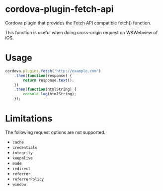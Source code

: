 # cordova-plugin-fetch-api

Cordova plugin that provides the [Fetch API](https://developer.mozilla.org/en-US/docs/Web/API/Fetch_API#Fetch_Interfaces) compatible fetch() function.

This function is useful when doing cross-origin request on WKWebview of iOS.

# Usage

```javascript
cordova.plugins.fetch('http://example.com')
    .then(function(response) {
        return response.text();
    })
    .then(function(htmlString) {
        console.log(htmlString);
    });
```

# Limitations

The following request options are not supported.

- `cache`
- `credentials`
- `integrity`
- `keepalive`
- `mode`
- `redirect`
- `referrer`
- `referrerPolicy`
- `window`
